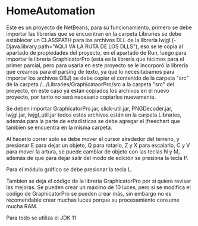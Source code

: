 # HomeAutomation

Este es un proyecto de NetBeans, para su funcionamiento, primero se debe importar las librerias que se encuentran en la carpeta Libraries se debe establecer un CLASSPATH para los archivos DLL de la librería lwjgl (-Djava.library.path="AQUI VA LA RUTA DE LOS DLLS"), eso se le copia al apartado de propiedades del proyecto, en el apartado de Run, luego para importar la librería GraphicatorPro (esta es la librería que hicimos para el primer parcial, pero para usarla en este proyecto se le incorporó la librería que creamos para el parsing de texto, ya que lo necesitabamos para importar los archivos OBJ) se debe copiar el contenido de la carpeta "src" de la carpeta /.../Libraries/GraphicataorPro/src a la carpeta "src" del proyecto, en este caso ya están copiados los archivos en el nuevo proyecto, por tanto no será necesario copiarlos nuevamente.

Se deben importar GraphicatorPro.jar, slick-util.jar, PNGDecoder.jar, lwjgl.jar, lwjgl_util.jar todos estos archivos están en la carpeta Libraries, además para la parte de estadísticas se debe agregar el jfreechart que tambien se encuentra en la misma carpeta.

Al hacerlo correr solo se debe mover el cursor alrededor del terreno, y presionar E para dejar un objeto, Q para rotarlo,
Z y X para escalarlo, C y V para mover la artura, se puede cambiar de objeto con las teclas N y M, además de que para dejar salir del modo de edición se presiona la tecla P.

Para el módulo gráfico se debe presionar la tecla L.

Tambien se deja el código de la librería GraphicatorPro por si quiere revisar las mejoras.
Se pueden crear un máximo de 10 luces, pero si se modifica el código de GraphicatorPro se pueden crear más, sin embargo no es recomendable crear muchas luces porque su procesamiento consume mucha RAM.

Para todo se utiliza el JDK 11

